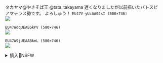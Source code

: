 タカヤマ@やきそば王
@tata_takayama
遅くなりましたが以前描いたバトスピアマテラス勢です。
よろしゅう！
`EU47V-yUcAA0JsI (500×746)`<br>
![](https://pbs.twimg.com/media/EU47V-yUcAA0JsI?format=jpg&name=orig)

`EU47WdqUEAEGkPV (500×746)`<br>
![](https://pbs.twimg.com/media/EU47WdqUEAEGkPV?format=jpg&name=orig)

`EU47W9jUEAABkmL (500×746)`<br>
![](https://pbs.twimg.com/media/EU47W9jUEAABkmL?format=jpg&name=orig)
<details><summary>慎入🔞NSFW</summary>

Not Safe For Work
![](https://upload.wikimedia.org/wikipedia/commons/thumb/d/d3/Biohazard_Symbol_Specification.png/210px-Biohazard_Symbol_Specification.png)

<details><summary><b>风险自理Use At Your Own Risk🈲</summary>

魔太郎
`EU03DomU0AAYj1O (730×1070)`<br>
![](https://pbs.twimg.com/media/EU03DomU0AAYj1O?format=jpg&name=orig)

「 Merry 」
`EU9NJZyXgAIsw7K (2892×4096)`<br>
![](https://pbs.twimg.com/media/EU9NJZyXgAIsw7K?format=jpg&name=orig)

### tsuyomayo/Plan B
`EU-M_ylUEAAQdey (1400×1600)`<br>
![](https://pbs.twimg.com/media/EU-M_ylUEAAQdey?format=jpg&name=orig)

シメジーノ(菌類)茨716
`EU-f0H6UYAAmTFb (1000×1000)`<br>
![](https://pbs.twimg.com/media/EU-f0H6UYAAmTFb?format=jpg&name=orig)

`EU-f5u3U8AA2OgF (538×700)`<br>
![](https://pbs.twimg.com/media/EU-f5u3U8AA2OgF?format=jpg&name=orig)

ウンツエ
`EU9ZBIcUMAEaQr_ (817×1271)`<br>
![](https://pbs.twimg.com/media/EU9ZBIcUMAEaQr_?format=jpg&name=orig)

INAX
`EU75VjaU4AwFqVv (1900×1433)`<br>
![](https://pbs.twimg.com/media/EU75VjaU4AwFqVv?format=jpg&name=orig)

BUTA
`ET4YDp2U4AEXQ6l (1699×1398)`<br>
![](https://pbs.twimg.com/media/ET4YDp2U4AEXQ6l?format=jpg&name=orig)

むちゃ(C98欠席)夢茶会
`EU-Gu5HUUAEeodC (850×1200)`<br>
![](https://pbs.twimg.com/media/EU-Gu5HUUAEeodC?format=jpg&name=orig)

青ばなな
![](https://pbs.twimg.com/media/EU1LfA0UUAMYVkP?format=jpg&name=orig)
![](https://pbs.twimg.com/media/EU1Lf-dU0AIXXQ4?format=jpg&name=orig)
![](https://pbs.twimg.com/media/EU1LgwdU8AECiIQ?format=jpg&name=orig)

77o
`EU6W9VkUUAU92IC (992×1403)`<br>
![](https://pbs.twimg.com/media/EU6W9VkUUAU92IC?format=jpg&name=orig)

`EU6XADGUUAANwAU (992×1403)`<br>
![](https://pbs.twimg.com/media/EU6XADGUUAANwAU?format=jpg&name=orig)

`EU6XB1nUYAANihl (744×1052)`<br>
![](https://pbs.twimg.com/media/EU6XB1nUYAANihl?format=jpg&name=orig)

`EU6XDrZUYAAMADS (992×1403)`<br>
![](https://pbs.twimg.com/media/EU6XDrZUYAAMADS?format=jpg&name=orig)

天漸 雅 4日目は01b
![](https://pbs.twimg.com/media/EU9Y-lYU4AAtT3i?format=jpg&name=orig)
![](https://pbs.twimg.com/media/EU9Y_J6UYAAB8s5?format=jpg&name=orig)
![](https://pbs.twimg.com/media/EU9Y_q-UYAIJ0GA?format=jpg&name=orig)
![](https://pbs.twimg.com/media/EU9ZACNUMAAP-tW?format=jpg&name=orig)

Bimbo Clarice
`EU49gCIXkAMvhnG (585×739)`<br>
![](https://pbs.twimg.com/media/EU49gCIXkAMvhnG?format=jpg&name=orig)

Kaitlin Snow
`EUDNL2iXQAEDrOO (600×600)`<br>
![](https://pbs.twimg.com/media/EUDNL2iXQAEDrOO?format=jpg&name=orig)

`EUElsR5XkAIdKNf (481×649)`<br>
![](https://pbs.twimg.com/media/EUElsR5XkAIdKNf?format=jpg&name=orig)

`ETRxZojXYAMl-9c (838×887)`<br>
![](https://pbs.twimg.com/media/ETRxZojXYAMl-9c?format=jpg&name=orig)

`ETRuM7nX0AAZqHu (800×1200)`<br>
![](https://pbs.twimg.com/media/ETRuM7nX0AAZqHu?format=jpg&name=orig)

`ETRjTKcXkAA9d4t (418×570)`<br>
![](https://pbs.twimg.com/media/ETRjTKcXkAA9d4t?format=jpg&name=orig)

BigDaddyDarnel
`ETcWka6WsAMYZMB (695×1200)`<br>
![](https://pbs.twimg.com/media/ETcWka6WsAMYZMB?format=jpg&name=orig)

`ETcWka7WsAI-G4v (850×1202)`<br>
![](https://pbs.twimg.com/media/ETcWka7WsAI-G4v?format=jpg&name=orig)

`ETcWka6XQAU6Y0x (707×666)`<br>
![](https://pbs.twimg.com/media/ETcWka6XQAU6Y0x?format=jpg&name=orig)

Kennycomix
`EQYtQLEX0AAm6fj (905×1280)`<br>
![](https://pbs.twimg.com/media/EQYtQLEX0AAm6fj?format=jpg&name=orig)

`ETxM_e3XsAEwVu9 (948×1400)`<br>
![](https://pbs.twimg.com/media/ETxM_e3XsAEwVu9?format=jpg&name=orig)

`EUZlXwCWoAAQMQe (990×1400)`<br>
![](https://pbs.twimg.com/media/EUZlXwCWoAAQMQe?format=jpg&name=orig)

Fellatrix (Patreon Open
`EU-ptB7U4AI_LTs (1434×1200)`<br>
![](https://pbs.twimg.com/media/EU-ptB7U4AI_LTs?format=jpg&name=orig)

`EU-pt0jUUAAJQ3l (1434×1200)`<br>
![](https://pbs.twimg.com/media/EU-pt0jUUAAJQ3l?format=jpg&name=orig)

### INAX
@washlet_mskm
`ESq8B9OU4AE2fzL (1950×1379)`<br>
![](https://pbs.twimg.com/media/ESq8B9OU4AE2fzL?format=jpg&name=orig)

`ESwGZ7JUYAIOLxw (2048×1007)`<br>
![](https://pbs.twimg.com/media/ESwGZ7JUYAIOLxw?format=jpg&name=orig)

`EQckW1HUUAESX6F (2048×1433)`<br>
![](https://pbs.twimg.com/media/EQckW1HUUAESX6F?format=jpg&name=orig)

`EQckW1IU4AA6k02 (1191×1684)`<br>
![](https://pbs.twimg.com/media/EQckW1IU4AA6k02?format=jpg&name=orig)

`EQckW1GUYAAvFas (1191×1684)`<br>
![](https://pbs.twimg.com/media/EQckW1GUYAAvFas?format=jpg&name=orig)

`EQckW1iUYAAeNB1 (1191×1684)`<br>
![](https://pbs.twimg.com/media/EQckW1iUYAAeNB1?format=jpg&name=orig)

`EQMOcFWVAAAUeNY (1191×1684)`<br>
![](https://pbs.twimg.com/media/EQMOcFWVAAAUeNY?format=jpg&name=orig)

`EQMOcFWUEAE2Ski (1917×1191)`<br>
![](https://pbs.twimg.com/media/EQMOcFWUEAE2Ski?format=jpg&name=orig)

`EQMOcFYU0AABT7t (1684×1191)`<br>
![](https://pbs.twimg.com/media/EQMOcFYU0AABT7t?format=jpg&name=orig)

`EQMOcFYUEAEMG69 (2048×960)`<br>
![](https://pbs.twimg.com/media/EQMOcFYUEAEMG69?format=jpg&name=orig)

𝑩𝑳𝑨𝑪𝑲//𝑷𝑨𝑵𝑻𝑯𝑬𝑹
@TChalllaUdaku
Shota RP accounts:
`ETaVza9X0AUvDlz (1600×1200)`<br>
![](https://pbs.twimg.com/media/ETaVza9X0AUvDlz?format=jpg&name=orig)

</details>
</details>
